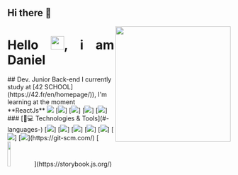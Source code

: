 ## Hi there 👋
<img align='right' src="https://media.giphy.com/media/3osxY9kuM2NGUfvThe/giphy.gif" width="260">
<h1 align = "justify"> Hello <img src="https://media.giphy.com/media/hvRJCLFzcasrR4ia7z/giphy.gif" width="30px">, i am Daniel</h1>
## Dev. Junior Back-end
I currently study at [42 SCHOOL](https://42.fr/en/homepage/)), I'm learning at the moment **ReactJs**
<img src="https://img.shields.io/badge/LinkedIn-0077B5?style=for-the-badge&logo=linkedin&logoColor=white" />
[<img src="https://img.shields.io/badge/Instagram-E4405F?style=for-the-badge&logo=instagram&logoColor=white" />]
[<img src = "https://img.shields.io/badge/facebook-%231877F2.svg?&style=for-the-badge&logo=facebook&logoColor=white">]
[<img src = "https://img.shields.io/badge/twitter-%231DA1F2.svg?&style=for-the-badge&logo=twitter&logoColor=white">]
[<img src = "https://img.shields.io/badge/Discord-7289DA?style=for-the-badge&logo=discord&logoColor=white">]
### [🚀💻 Technologies & Tools](#-languages-)
[<img src = "https://img.shields.io/badge/HTML5-E34F26?style=for-the-badge&logo=html5&logoColor=white">]
[<img src = "https://img.shields.io/badge/CSS3-1572B6?style=for-the-badge&logo=css3&logoColor=white">]
[<img src = "https://img.shields.io/badge/JavaScript-323330?style=for-the-badge&logo=javascript&logoColor=F7DF1E">]
[<img src = "https://img.shields.io/badge/React-20232A?style=for-the-badge&logo=react&logoColor=61DAFB">]
[<img src = "https://img.shields.io/badge/Vue.js-35495E?style=for-the-badge&logo=vuedotjs&logoColor=4FC08D">]
[<img src = "https://img.shields.io/badge/Docker-2CA5E0?style=for-the-badge&logo=docker&logoColor=white">]
[<img src = "https://img.shields.io/badge/Git-F05032?style=for-the-badge&logo=git&logoColor=white">](https://git-scm.com/)
[<img width="12%" src = "https://raw.githubusercontent.com/storybooks/brand/master/badge/badge-storybook.svg">](https://storybook.js.org/)
